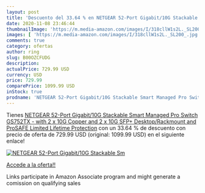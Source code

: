 ```yaml
---
layout: post
title: 'Descuento del 33.64 % en NETGEAR 52-Port Gigabit/10G Stackable Sm'
date: 2020-11-08 23:46:44
thumbnailImage: 'https://m.media-amazon.com/images/I/318cllW1s2L._SL200_.jpg'
images: [ 'https://m.media-amazon.com/images/I/318cllW1s2L._SL200_.jpg' ]
comments: true
category: ofertas
author: ring
slug: B00OZCFUDG
description:
actualPrice: 729.99 USD
currency: USD
price: 729.99
comparePrice: 1099.99 USD
inStock: true
prodname: 'NETGEAR 52-Port Gigabit/10G Stackable Smart Managed Pro Switch  GS752TX  - with 2 x 10G Copper and 2 x 10G SFP+  Desktop/Rackmount  and ProSAFE Limited Lifetime Protection'
---
```


Tienes [NETGEAR 52-Port Gigabit/10G Stackable Smart Managed Pro Switch  GS752TX  - with 2 x 10G Copper and 2 x 10G SFP+  Desktop/Rackmount  and ProSAFE Limited Lifetime Protection](https://www.amazon.com/dp/B00OZCFUDG/?tag=tolees-20) con un 33.64 % de descuento con precio de oferta de 729.99 USD (original: 1099.99 USD) en el siguiente enlace!

[![NETGEAR 52-Port Gigabit/10G Stackable Sm](https://m.media-amazon.com/images/I/318cllW1s2L._SL200_.jpg)](https://www.amazon.com/dp/B00OZCFUDG/?tag=tolees-20)

[Accede a la oferta!!](https://www.amazon.com/dp/B00OZCFUDG/?tag=tolees-20)

Links participate in Amazon Associate program and might generate a comission on qualifying sales


